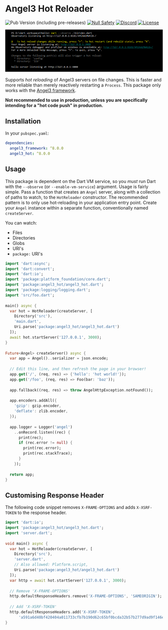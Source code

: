 # Angel3 Hot Reloader

![Pub Version (including pre-releases)](https://img.shields.io/pub/v/angel3_hot?include_prereleases)
[![Null Safety](https://img.shields.io/badge/null-safety-brightgreen)](https://dart.dev/null-safety)
[![Discord](https://img.shields.io/discord/1060322353214660698)](https://discord.gg/3X6bxTUdCM)
[![License](https://img.shields.io/github/license/dart-backend/angel)](https://github.com/dart-backend/angel/tree/master/packages/hot/LICENSE)

![Screenshot of terminal](screenshots/angel3-screenshot.png)

Supports *hot reloading* of Angel3 servers on file changes. This is faster and more reliable than merely reactively restarting a `Process`. This package only works with the [Angel3 framework](https://pub.dev/packages/angel3_framework).

**Not recommended to use in production, unless you are specifically intending for a "hot code push" in production.**

## Installation

In your `pubspec.yaml`:

```yaml
dependencies:
  angel3_framework: ^8.0.0
  angel3_hot: ^8.0.0
```

## Usage

This package is dependent on the Dart VM service, so you *must* run Dart with the `--observe` (or `--enable-vm-service`) argument. Usage is fairly simple. Pass a function that creates an `Angel` server, along with a collection of paths to watch, to the `HotReloader` constructor. The recommended pattern is to only use hot-reloading in your application entry point. Create your `Angel` instance within a separate function, conventionally named `createServer`.

You can watch:

* Files
* Directories
* Globs
* URI's
* `package:` URI's
  
```dart
import 'dart:async';
import 'dart:convert';
import 'dart:io';
import 'package:platform_foundation/core.dart';
import 'package:angel3_hot/angel3_hot.dart';
import 'package:logging/logging.dart';
import 'src/foo.dart';

main() async {
  var hot = HotReloader(createServer, [
    Directory('src'),
    'main.dart',
    Uri.parse('package:angel3_hot/angel3_hot.dart')
  ]);
  await hot.startServer('127.0.0.1', 3000);
}

Future<Angel> createServer() async {
  var app = Angel()..serializer = json.encode;

  // Edit this line, and then refresh the page in your browser!
  app.get('/', (req, res) => {'hello': 'hot world!'});
  app.get('/foo', (req, res) => Foo(bar: 'baz'));

  app.fallback((req, res) => throw AngelHttpException.notFound());

  app.encoders.addAll({
    'gzip': gzip.encoder,
    'deflate': zlib.encoder,
  });

  app.logger = Logger('angel')
    ..onRecord.listen((rec) {
      print(rec);
      if (rec.error != null) {
        print(rec.error);
        print(rec.stackTrace);
      }
    });

  return app;
}
```

## Customising Response Header

The following code snippet removes `X-FRAME-OPTIONS` and adds `X-XSRF-TOKEN` to the response header.

```dart
import 'dart:io';
import 'package:angel3_hot/angel3_hot.dart';
import 'server.dart';

void main() async {
  var hot = HotReloader(createServer, [
    Directory('src'),
    'server.dart',
    // Also allowed: Platform.script,
    Uri.parse('package:angel3_hot/angel3_hot.dart')
  ]);
  var http = await hot.startServer('127.0.0.1', 3000);

  // Remove 'X-FRAME-OPTIONS'
  http.defaultResponseHeaders.remove('X-FRAME-OPTIONS', 'SAMEORIGIN');

  // Add 'X-XSRF-TOKEN'
  http.defaultResponseHeaders.add('X-XSRF-TOKEN',
      'a591a6d40bf420404a011733cfb7b190d62c65bf0bcda32b57b277d9ad9f146e');
}
```

